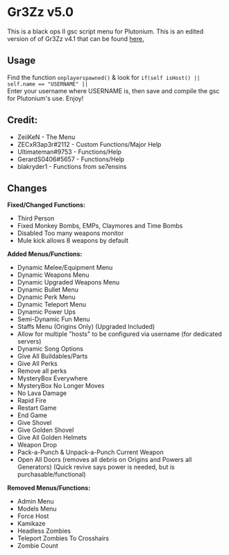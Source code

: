 # Gr3Zz v5.0
This is a black ops II gsc script menu for Plutonium. This is an edited version of of Gr3Zz v4.1 that can be found [here.](https://www.se7ensins.com/forums/threads/release-gsc-black-ops-2-gr3zz-v4-1-zombie-patch-xbox-ps3-pc.1205963/
)

## Usage
Find the function `onplayerspawned()` & look for `if(self isHost() || self.name == "USERNAME" ||`<br />
Enter your username where USERNAME is, then save and compile the gsc for Plutonium's use. Enjoy!

## Credit:
- ZeiiKeN - The Menu
- ZECxR3ap3r#2112 - Custom Functions/Major Help
- Ultimateman#9753 - Functions/Help
- GerardS0406#5657 - Functions/Help
- blakryder1 - Functions from se7ensins

## Changes
**Fixed/Changed Functions:**
- Third Person
- Fixed Monkey Bombs, EMPs, Claymores and Time Bombs
- Disabled Too many weapons monitor
- Mule kick allows 8 weapons by default

**Added Menus/Functions:**
- Dynamic Melee/Equipment Menu
- Dynamic Weapons Menu
- Dynamic Upgraded Weapons Menu
- Dynamic Bullet Menu
- Dynamic Perk Menu
- Dynamic Teleport Menu
- Dynamic Power Ups
- Semi-Dynamic Fun Menu
- Staffs Menu (Origins Only) (Upgraded Included)
- Allow for multiple "hosts" to be configured via username (for dedicated servers)
- Dynamic Song Options
- Give All Buildables/Parts
- Give All Perks
- Remove all perks
- MysteryBox Everywhere
- MysteryBox No Longer Moves
- No Lava Damage
- Rapid Fire
- Restart Game
- End Game
- Give Shovel
- Give Golden Shovel
- Give All Golden Helmets
- Weapon Drop
- Pack-a-Punch & Unpack-a-Punch Current Weapon
- Open All Doors (removes all debris on Origins and Powers all Generators) (Quick revive says power is needed, but is purchasable/functional)

**Removed Menus/Functions:**
- Admin Menu
- Models Menu
- Force Host
- Kamikaze
- Headless Zombies
- Teleport Zombies To Crosshairs
- Zombie Count
